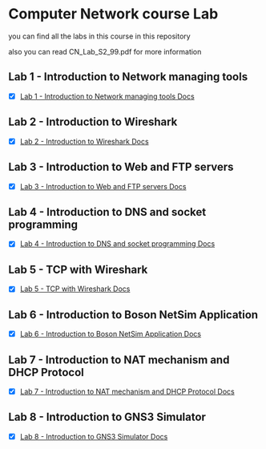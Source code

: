 # Computer Network course Lab
you can find all the labs in this course in this repository

also you can read CN_Lab_S2_99.pdf for more information

## Lab 1 - Introduction to Network managing tools
- [x] [Lab 1 - Introduction to Network managing tools Docs](LAB1/LAB1_9831125.pdf)

## Lab 2 - Introduction to Wireshark
- [x] [Lab 2 - Introduction to Wireshark Docs](LAB2/LAB2_9831125.pdf)

## Lab 3 - Introduction to Web and FTP servers
- [x] [Lab 3 - Introduction to Web and FTP servers Docs](LAB3/LAB3_9831125.pdf)

## Lab 4 - Introduction to DNS  and socket programming
- [x] [Lab 4 - Introduction to DNS and socket programming Docs](LAB4/LAB4_9831125.pdf)

## Lab 5 - TCP with Wireshark
- [x] [Lab 5 - TCP with Wireshark Docs](LAB5/LAB5_9831125.pdf)

## Lab 6 - Introduction to Boson NetSim Application
- [x] [Lab 6 - Introduction to Boson NetSim Application Docs](LAB6/LAB6_9831125.pdf)

## Lab 7 - Introduction to NAT mechanism and DHCP Protocol
- [x] [Lab 7 - Introduction to NAT mechanism and DHCP Protocol Docs](LAB7/LAB7_9831125.pdf)

## Lab 8 - Introduction to GNS3 Simulator
- [x] [Lab 8 - Introduction to GNS3 Simulator Docs](LAB8/LAB8_9831125.pdf)
